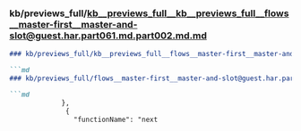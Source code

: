### kb/previews_full/kb__previews_full__kb__previews_full__flows__master-first__master-and-slot@guest.har.part061.md.part002.md.md

```md
### kb/previews_full/kb__previews_full__flows__master-first__master-and-slot@guest.har.part061.md.part002.md

```md
### kb/previews_full/flows__master-first__master-and-slot@guest.har.part061.md (part 002)

```md
             },
              {
                "functionName": "next
```

```

```

```
